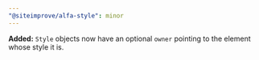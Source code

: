 ```yaml
---
"@siteimprove/alfa-style": minor
---
```


**Added:** `Style` objects now have an optional `owner` pointing to the element whose style it is.
